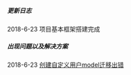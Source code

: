 ##### 更新日志
2018-6-23 项目基本框架搭建完成
##### 出现问题以及解决方案
2018-6-23 [创建自定义用户model迁移出错](https://github.com/superwwfans/Summary-issues/blob/master/Django11/2018-6-24.md)
    